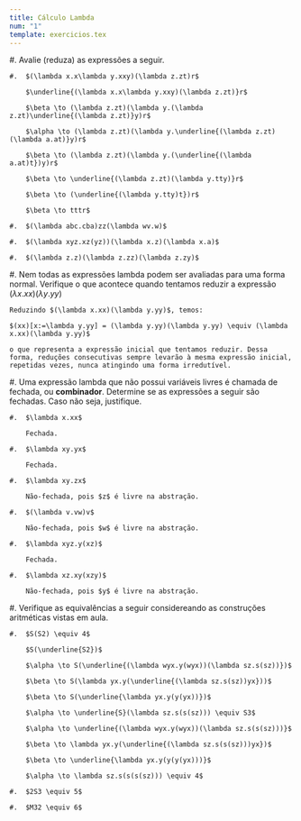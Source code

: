 ```yaml
---
title: Cálculo Lambda
num: "1"
template: exercicios.tex
---
```


#.  Avalie (reduza) as expressões a seguir.

    #.  $(\lambda x.x\lambda y.xxy)(\lambda z.zt)r$

        $\underline{(\lambda x.x\lambda y.xxy)(\lambda z.zt)}r$

        $\beta \to (\lambda z.zt)(\lambda y.(\lambda z.zt)\underline{(\lambda z.zt)}y)r$

        $\alpha \to (\lambda z.zt)(\lambda y.\underline{(\lambda z.zt)(\lambda a.at)}y)r$

        $\beta \to (\lambda z.zt)(\lambda y.(\underline{(\lambda a.at)t})y)r$

        $\beta \to \underline{(\lambda z.zt)(\lambda y.tty)}r$

        $\beta \to (\underline{(\lambda y.tty)t})r$

        $\beta \to tttr$

    #.  $(\lambda abc.cba)zz(\lambda wv.w)$

    #.  $(\lambda xyz.xz(yz))(\lambda x.z)(\lambda x.a)$

    #.  $(\lambda z.z)(\lambda z.zz)(\lambda z.zy)$

#.  Nem todas as expressões lambda podem ser avaliadas para uma forma normal. Verifique o que acontece quando tentamos reduzir a expressão $(\lambda x.xx)(\lambda y.yy)$

    Reduzindo $(\lambda x.xx)(\lambda y.yy)$, temos:

    $(xx)[x:=\lambda y.yy] = (\lambda y.yy)(\lambda y.yy) \equiv (\lambda x.xx)(\lambda y.yy)$

    o que representa a expressão inicial que tentamos reduzir. Dessa forma, reduções consecutivas sempre levarão à mesma expressão inicial, repetidas vezes, nunca atingindo uma forma irredutível.

#.  Uma expressão lambda que não possui variáveis livres é chamada de fechada, ou **combinador**. Determine se as expressões a seguir são fechadas. Caso não seja, justifique.

    #.  $\lambda x.xx$

        Fechada.

    #.  $\lambda xy.yx$

        Fechada.

    #.  $\lambda xy.zx$

        Não-fechada, pois $z$ é livre na abstração.

    #.  $(\lambda v.vw)v$

        Não-fechada, pois $w$ é livre na abstração.

    #.  $\lambda xyz.y(xz)$

        Fechada.

    #.  $\lambda xz.xy(xzy)$

        Não-fechada, pois $y$ é livre na abstração.

#.  Verifique as equivalências a seguir considereando as construções aritméticas vistas em aula.

    #.  $S(S2) \equiv 4$

        $S(\underline{S2})$

        $\alpha \to S(\underline{(\lambda wyx.y(wyx))(\lambda sz.s(sz))})$

        $\beta \to S(\lambda yx.y(\underline{(\lambda sz.s(sz))yx}))$

        $\beta \to S(\underline{\lambda yx.y(y(yx))})$

        $\alpha \to \underline{S}(\lambda sz.s(s(sz))) \equiv S3$

        $\alpha \to \underline{(\lambda wyx.y(wyx))(\lambda sz.s(s(sz)))}$

        $\beta \to \lambda yx.y(\underline{(\lambda sz.s(s(sz)))yx})$

        $\beta \to \underline{\lambda yx.y(y(y(yx)))}$

        $\alpha \to \lambda sz.s(s(s(sz))) \equiv 4$

    #.  $2S3 \equiv 5$

    #.  $M32 \equiv 6$